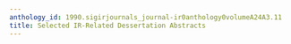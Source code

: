 ```yaml
---
anthology_id: 1990.sigirjournals_journal-ir0anthology0volumeA24A3.11
title: Selected IR-Related Dessertation Abstracts
---
```

